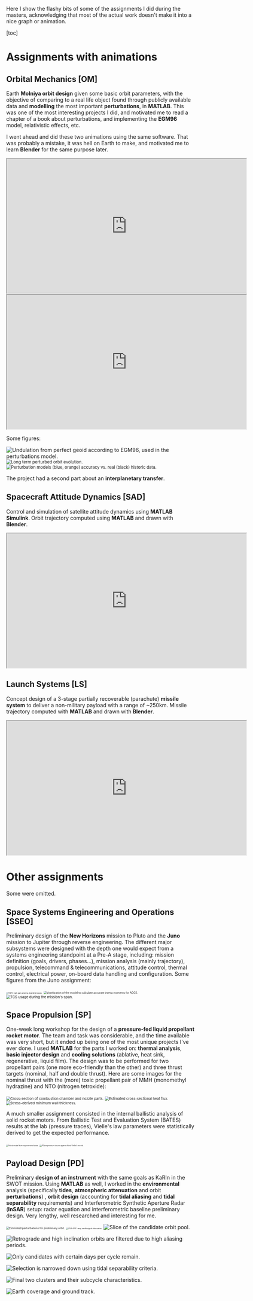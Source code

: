 Here I show the flashy bits of some of the assignments I did during the masters, acknowledging that most of the actual work doesn't make it into a nice graph or animation.

[toc]

# Assignments with animations

## Orbital Mechanics [OM]

Earth **Molniya orbit design** given some basic orbit parameters, with the objective of comparing to a real life object found through publicly available data and **modelling** the most important **perturbations**, in **MATLAB**. This was one of the most interesting projects I did, and motivated me to read a chapter of a book about perturbations, and implementing the **EGM96** model, relativistic effects, etc.

I went ahead and did these two animations using the same software. That was probably a mistake, it was hell on Earth to make, and motivated me to learn **Blender** for the same purpose later.

<iframe width="640" height="360" src="https://www.youtube.com/embed/nJ_P-hUO-3g" allowfullscreen></iframe>

<iframe width="640" height="360" src="https://www.youtube.com/embed/ByNQOdoczXE" allowfullscreen></iframe>

Some figures:

<img src="assets/uni-projects-OM1.png" alt="Undulation from perfect geoid according to EGM96, used in the perturbations model."  />

<img src="assets/uni-projects-OM2.png" alt="Long term perturbed orbit evolution." style="zoom: 80%;" />

<img src="assets/uni-projects-OM3.png" alt="Perturbation models (blue, orange) accuracy vs. real (black) historic data." style="zoom: 80%;" />

The project had a second part about an **interplanetary transfer**.



## Spacecraft Attitude Dynamics [SAD]

Control and simulation of satellite attitude dynamics using **MATLAB Simulink**. Orbit trajectory computed using **MATLAB** and drawn with **Blender**.

<iframe width="640" height="360" src="https://www.youtube.com/embed/B0lHIo_tt7I" allowfullscreen></iframe>



## Launch Systems [LS]

Concept design of a 3-stage partially recoverable (parachute) **missile system** to deliver a non-military payload with a range of ~250km. Missile trajectory computed with **MATLAB** and drawn with **Blender**.

<iframe width="640" height="360" src="https://www.youtube.com/embed/rTtfvdIVifg" allowfullscreen></iframe>



# Other assignments

Some were omitted.

## Space Systems Engineering and Operations [SSEO]

Preliminary design of the **New Horizons** mission to Pluto and the **Juno** mission to Jupiter through reverse engineering. The different major subsystems were designed with the depth one would expect from a systems engineering standpoint at a Pre-A stage, including: mission definition (goals, drivers, phases...), mission analysis (mainly trajectory), propulsion, telecommand & telecommunications, attitude control, thermal control, electrical power, on-board data handling and configuration. Some figures from the Juno assignment:

<img src="assets/uni-projects-sseoTMTC1.png" alt="TMTC high gain antenna downlink losses." style="zoom: 33%;" />

<img src="assets/uni-projects-sseoAOCS1.png" alt="Voxelization of the model to calculate accurate inertia moments for AOCS." style="zoom: 50%;" />

<img src="assets/uni-projects-sseoTCS1.png" alt="TCS usage during the mission's span." style="zoom: 67%;" />

## Space Propulsion [SP]

One-week long workshop for the design of a **pressure-fed liquid propellant rocket motor**. The team and task was considerable, and the time available was very short, but it ended up being one of the most unique projects I've ever done. I used **MATLAB** for the parts I worked on: **thermal analysis**, **basic injector design** and **cooling solutions** (ablative, heat sink, regenerative, liquid film). The design was to be performed for two propellant pairs (one more eco-friendly than the other) and three thrust targets (nominal, half and double thrust). Here are some images for the nominal thrust with the (more) toxic propellant pair of MMH (monomethyl hydrazine) and NTO (nitrogen tetroxide):

<img src="assets/uni-projects-SP1.png" alt="Cross-section of combustion chamber and nozzle parts." style="zoom: 67%;" />

<img src="assets/uni-projects-SP2.png" alt="Estimated cross-sectional heat flux." style="zoom: 67%;" />

<img src="assets/uni-projects-SP3.png" alt="Stress-derived minimum wall thickness." style="zoom: 67%;" />

A much smaller assignment consisted in the internal ballistic analysis of solid rocket motors. From Ballistic Test and Evaluation System (BATES) results at the lab (pressure traces), Vielle's law parameters were statistically derived to get the expected performance.

<img src="assets/uni-projects-SPFlipped1.png" alt="Fitted model from experimental data." style="zoom: 33%;" />

<img src="assets/uni-projects-SPFlipped2.png" alt="70 bar pressure traces against fitted Vielle's model." style="zoom: 33%;" />

## Payload Design [PD]

Preliminary **design of an instrument** with the same goals as KaRIn in the SWOT mission. Using **MATLAB** as well, I worked in the **environmental** analysis (specifically **tides**, **atmospheric attenuation** and orbit **perturbations**) , **orbit design** (accounting for **tidal aliasing** and **tidal separability** requirements) and Interferometric Synthetic Aperture Radar (**InSAR**) setup: radar equation and interferometric baseline preliminary design. Very lengthy, well researched and interesting for me.

<img src="assets/uni-projects-PD1.png" alt="Estimated perturbations for preliminary orbit." style="zoom: 50%;" />

<img src="assets/uni-projects-PD2.png" alt="ITUR-676 1-way zenith signal attenuation." style="zoom: 33%;" />

<img src="assets/uni-projects-PD3.png" alt="Slice of the candidate orbit pool."  />

![Retrograde and high inclination orbits are filtered due to high aliasing periods.](assets/uni-projects-PD4.png)

![Only candidates with certain days per cycle remain.](assets/uni-projects-PD5.png)

![Selection is narrowed down using tidal separability criteria.](assets/uni-projects-PD6.png)

![Final two clusters and their subcycle characteristics.](assets/uni-projects-PD7.png)

![Earth coverage and ground track.](assets/uni-projects-PD8.png)